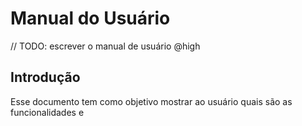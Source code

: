 # Manual do Usuário

// TODO: escrever o manual de usuário @high

## Introdução 

Esse documento tem como objetivo mostrar ao usuário quais são as funcionalidades e 